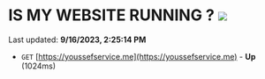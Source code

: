 # IS MY WEBSITE RUNNING ? [![](https://img.shields.io/static/v1?label=Sponsor&message=%E2%9D%A4&logo=GitHub&color=%23fe8e86)](https://github.com/sponsors/<username>)

Last updated: **9/16/2023, 2:25:14 PM**

- `GET` [https://youssefservice.me](https://youssefservice.me) - **Up** (1024ms)
